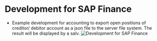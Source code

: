 # Development for SAP Finance
- Example development for accounting to export open positions of creditor/ debitor account as a json file to the server file system. The result will be displayed by a salv.
![Development for SAP Finance](https://github.com/user-attachments/assets/23129373-3c04-4c23-9114-a229e5920621)
